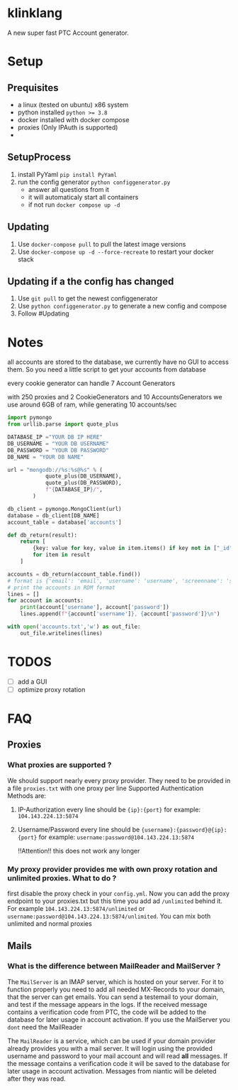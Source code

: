 # klinklang

A new super fast PTC Account generator.

# Setup

## Prequisites
- a linux (tested on ubuntu) x86 system
- python installed `python >= 3.8`
- docker installed with docker compose
- proxies (Only IPAuth is supported)
- 
## SetupProcess
1. install PyYaml `pip install PyYaml`
2. run the config generator `python configgenerator.py`
   - answer all questions from it
   - it will automaticaly start all containers
   - if not run `docker compose up -d`

## Updating
1. Use `docker-compose pull` to pull the latest image versions
2. Use `docker-compose up -d --force-recreate` to restart your docker stack

## Updating if a the config has changed
1. Use `git pull` to get the newest configgenerator
2. Use `python configgenerator.py` to generate a new config and compose
3. Follow #Updating

# Notes
all accounts are stored to the database, we currently have no GUI to access them. So you need a little script to get your accounts from database

every cookie generator can handle 7 Account Generators

with 250 proxies and 2 CookieGenerators and 10 AccountsGenerators we use around 6GB of ram, while generating 10 accounts/sec

```python
import pymongo
from urllib.parse import quote_plus

DATABASE_IP ="YOUR DB IP HERE"
DB_USERNAME = "YOUR DB USERNAME"
DB_PASSWORD = "YOUR DB PASSWORD"
DB_NAME = "YOUR DB NAME"

url = "mongodb://%s:%s@%s" % (
            quote_plus(DB_USERNAME),
            quote_plus(DB_PASSWORD),
            f"{DATABASE_IP}/",
        )

db_client = pymongo.MongoClient(url)
database = db_client[DB_NAME]
account_table = database['accounts']

def db_return(result):
    return [
        {key: value for key, value in item.items() if key not in ["_id"]}
        for item in result
    ]

accounts = db_return(account_table.find())
# format is {'email': 'email', 'username': 'username', 'screenname': 'screenname', 'password': 'password', 'dob': '1994-10-06'}
# print the accounts in RDM format
lines = []
for account in accounts:
    print(account['username'], account['password'])
    lines.append(f"{account['username']}, {account['password']}\n")

with open('accounts.txt','w') as out_file:
    out_file.writelines(lines)
```

# TODOS
- [ ] add a GUI
- [ ] optimize proxy rotation

# FAQ

## Proxies
### What proxies are supported ?
We should support nearly every proxy provider. They need to be provided in a file `proxies.txt` with one proxy per line
Supported Authentication Methods are: 
1. IP-Authorization
   every line should be `{ip}:{port}`
   for example: `104.143.224.13:5874`
2. Username/Password
   every line should be `{username}:{password}@{ip}:{port}`
   for example: `username:password@104.143.224.13:5874`
   
   !!Attention!! this does not work any longer

### My proxy provider provides me with own proxy rotation and unlimited proxies. What to do ? 
first disable the proxy check in your `config.yml`. Now you can add the proxy endpoint to your proxies.txt but this time
you add ad `/unlimited` behind it. For example `104.143.224.13:5874/unlimited` or `username:password@104.143.224.13:5874/unlimited`.
You can mix both unlimited and normal proxies

## Mails
### What is the difference between MailReader and MailServer ?
The `MailServer` is an IMAP server, which is hosted on your server. For it to function properly you need to add all
needed MX-Records to your domain, that the server can get emails. You can send a testemail to your domain, and test if the message appears in the logs.
If the received message contains a verification code from PTC, the code will be added to the database for later usage in account activation.
If you use the MailServer you `dont` need the MailReader

The `MailReader` is a service, which can be used if your domain provider already provides you with a mail server. It will login using the provided
username and password to your mail account and will read **all** messages. If the message contains a verification code it will be saved to the database
for later usage in account activation. Messages from niantic will be deleted after they was read.
